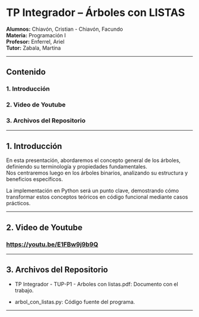 # TP Integrador – Árboles con LISTAS

**Alumnos:** Chiavón, Cristian - Chiavón, Facundo  
**Materia:** Programación I  
**Profesor:** Enferrel, Ariel  
**Tutor:** Zabala, Martina  

---

## Contenido

### 1. Introducción
### 2. Video de Youtube
### 3. Archivos del Repositorio

---

## 1. Introducción

En esta presentación, abordaremos el concepto general de los árboles, definiendo su terminología y propiedades fundamentales.  
Nos centraremos luego en los árboles binarios, analizando su estructura y beneficios específicos.  

La implementación en Python será un punto clave, demostrando cómo transformar estos conceptos teóricos en código funcional mediante casos prácticos.

---

## 2. Video de Youtube

### https://youtu.be/E1FBw9j9b9Q

---

## 3. Archivos del Repositorio

- TP Integrador - TUP-P1 - Arboles con listas.pdf: Documento con el trabajo.

- arbol_con_listas.py: Código fuente del programa.

---
